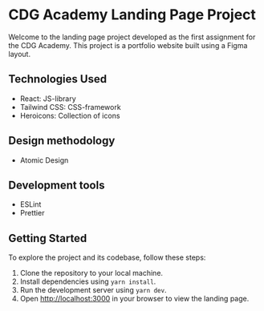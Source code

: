# CDG Academy Landing Page Project

Welcome to the landing page project developed as the first assignment for the CDG Academy. This project is a portfolio website built using a Figma layout.


## Technologies Used
- React: JS-library
- Tailwind CSS: CSS-framework
- Heroicons: Collection of icons
  
## Design methodology
- Atomic Design

## Development tools
- ESLint
- Prettier

## Getting Started
To explore the project and its codebase, follow these steps:

1. Clone the repository to your local machine.
2. Install dependencies using `yarn install`.
3. Run the development server using `yarn dev`.
4. Open [http://localhost:3000](http://localhost:3000) in your browser to view the landing page.

